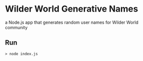 # Wilder World Generative Names

a Node.js app that generates random user names for Wilder World community

## Run

```
> node index.js
```
